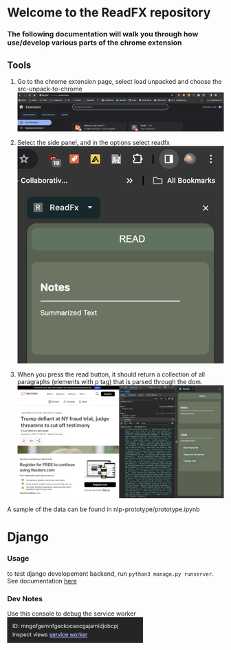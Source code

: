 # Welcome to the ReadFX repository

### The following documentation will walk you through how use/develop various parts of the chrome extension

## Tools

1. Go to the chrome extension page, select load unpacked and choose the src-unpack-to-chrome
![Alt text](imgs/unpack.png)

2. Select the side panel, and in the options select readfx
![Alt text](imgs/sidepanel.png)

3. When you press the read button, it should return a collection of all paragraphs (elements with p tag) that is parsed through the dom.
![Alt text](imgs/parse.png)

A sample of the data can be found in nlp-prototype/prototype.ipynb

# Django

### Usage

to test django developement backend, run ```python3 manage.py runserver```. See documentation [here](https://docs.djangoproject.com/en/5.0/intro/tutorial01/)


### Dev Notes
Use this console to debug the service worker
![Alt text](image.png)

